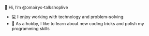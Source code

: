 👋 Hi, I’m @omairys-talkshoplive

- 💻 I enjoy working with technology and problem-solving
- 🌱 As a hobby, I like to learn about new coding tricks and polish my programming skills

<!---
- 👀 I’m interested in ...
- 🌱 I’m currently learning ...
- 💞️ I’m looking to collaborate on ...
- 📫 How to reach me ...

omairys-talkshoplive/omairys-talkshoplive is a ✨ special ✨ repository because its `README.md` (this file) appears on your GitHub profile.
You can click the Preview link to take a look at your changes.
--->

